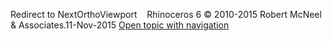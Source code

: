 ---
---

Redirect to NextOrthoViewport&#160;
&#160;
Rhinoceros 6 © 2010-2015 Robert McNeel &amp; Associates.11-Nov-2015
 [Open topic with navigation](nextorthoviewport.html) 

